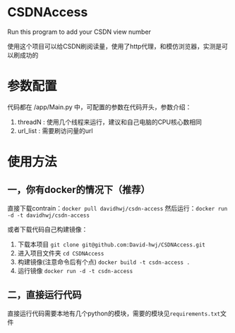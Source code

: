 # CSDNAccess
Run this program to add your CSDN view number

使用这个项目可以给CSDN刷阅读量，使用了http代理，和模仿浏览器，实测是可以刷成功的

# 参数配置

代码都在 /app/Main.py 中，可配置的参数在代码开头，参数介绍：
1. threadN : 使用几个线程来运行，建议和自己电脑的CPU核心数相同
2. url_list : 需要刷访问量的url

# 使用方法
## 一，你有docker的情况下（推荐）
直接下载contrain：`docker pull davidhwj/csdn-access`
然后运行：`docker run -d -t davidhwj/csdn-access`

或者下载代码自己构建镜像：
1. 下载本项目 
`git clone git@github.com:David-hwj/CSDNAccess.git`
2. 进入项目文件夹
`cd CSDNAccess`
3. 构建镜像(注意命令后有个点)
`docker build -t csdn-access .`
4. 运行镜像
`docker run -d -t csdn-access`

## 二，直接运行代码
直接运行代码需要本地有几个python的模块，需要的模块见`requirements.txt`文件